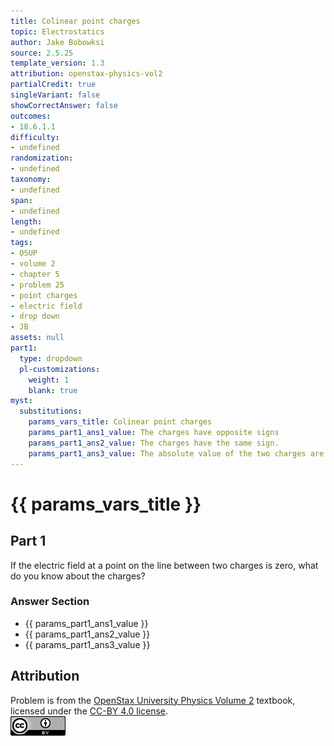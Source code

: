 ```yaml
---
title: Colinear point charges
topic: Electrostatics
author: Jake Bobowksi
source: 2.5.25
template_version: 1.3
attribution: openstax-physics-vol2
partialCredit: true
singleVariant: false
showCorrectAnswer: false
outcomes:
- 18.6.1.1
difficulty:
- undefined
randomization:
- undefined
taxonomy:
- undefined
span:
- undefined
length:
- undefined
tags:
- OSUP
- volume 2
- chapter 5
- problem 25
- point charges
- electric field
- drop down
- JB
assets: null
part1:
  type: dropdown
  pl-customizations:
    weight: 1
    blank: true
myst:
  substitutions:
    params_vars_title: Colinear point charges
    params_part1_ans1_value: The charges have opposite signs
    params_part1_ans2_value: The charges have the same sign.
    params_part1_ans3_value: The absolute value of the two charges are the same.
---
```

# {{ params_vars_title }}

## Part 1

If the electric field at a point on the line between two charges is zero, what do you know about the charges?

### Answer Section

- {{ params_part1_ans1_value }}
- {{ params_part1_ans2_value }}
- {{ params_part1_ans3_value }}

## Attribution

Problem is from the [OpenStax University Physics Volume 2](https://openstax.org/details/books/university-physics-volume-2) textbook, licensed under the [CC-BY 4.0 license](https://creativecommons.org/licenses/by/4.0/).<br>![Image representing the Creative Commons 4.0 BY license.](https://raw.githubusercontent.com/firasm/bits/master/by.png)
